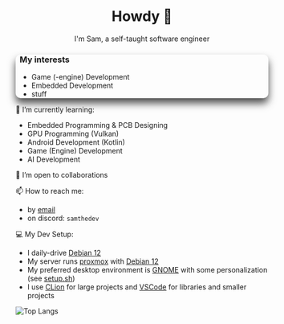 <style>
    .card {
        box-shadow: 0 10px 16px 0 rgba(0.5, 0, 0, 0.7);
        padding: 0px 8px;

        border-radius: 10px;
    }
</style>

<body>
<h1 style="text-align: center;">Howdy 👋</h1>
<p style="text-align: center;">I'm Sam, a self-taught software engineer</p>

<div class="card">
    <h3>My interests</h3>
    <ul>
        <li>Game (-engine) Development</li>
        <li>Embedded Development</li>
        <li>stuff</li>
    </ul> 
</div>

</body>

<!--
📝 Planned Projects:

🔭 Ongoing Projects
- [Artifex](https://github.com/samthedev32/Artifex) (2D Game Engine)
- [Rooms](https://github.com/samthedev32/Rooms) (Chat App)
- [RoboCup Junior 2024](https://github.com/hu-more-bot/RCJ2024) (attending yearly)
- and a lot more...

🏁 Finished Projects:
> TODO
-->

🌱 I’m currently learning:
- Embedded Programming & PCB Designing
- GPU Programming (Vulkan)
- Android Development (Kotlin)
- Game (Engine) Development
- AI Development

👯 I’m open to collaborations

📫 How to reach me:
- by [email](mailto:samthedev@toaster.hu)
- on discord: `samthedev`

💻 My Dev Setup:
- I daily-drive [Debian 12](https://www.debian.org)
- My server runs [proxmox](https://proxmox.com/en/) with [Debian 12](https://www.debian.org)
- My preferred desktop environment is [GNOME](https://www.gnome.org/) with some personalization (see [setup.sh](../setup.sh))
- I use [CLion](https://www.jetbrains.com/clion/) for large projects and [VSCode]([https://code.visualstudio.com/]) for libraries and smaller projects

![Top Langs](https://github-readme-stats.vercel.app/api/top-langs/?username=samthedev32&layout=compact)
